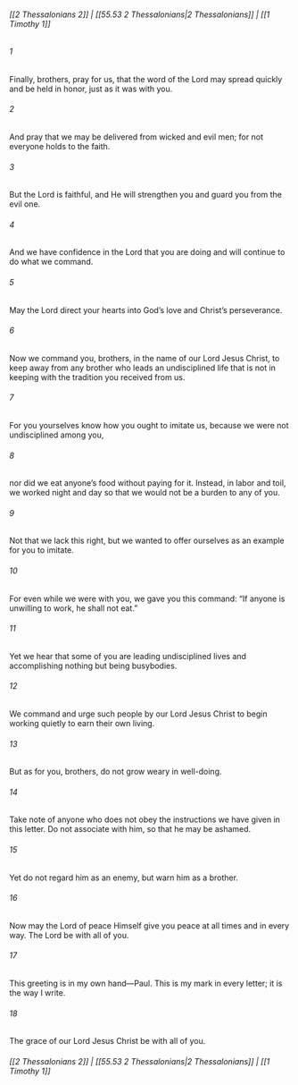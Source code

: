 
###### [[2 Thessalonians 2]] | [[55.53 2 Thessalonians|2 Thessalonians]] | [[1 Timothy 1]]

###### 1
Finally, brothers, pray for us, that the word of the Lord may spread quickly and be held in honor, just as it was with you.
###### 2
And pray that we may be delivered from wicked and evil men; for not everyone holds to the faith.
###### 3
But the Lord is faithful, and He will strengthen you and guard you from the evil one.
###### 4
And we have confidence in the Lord that you are doing and will continue to do what we command.
###### 5
May the Lord direct your hearts into God’s love and Christ’s perseverance.
###### 6
Now we command you, brothers, in the name of our Lord Jesus Christ, to keep away from any brother who leads an undisciplined life that is not in keeping with the tradition you received from us.
###### 7
For you yourselves know how you ought to imitate us, because we were not undisciplined among you,
###### 8
nor did we eat anyone’s food without paying for it. Instead, in labor and toil, we worked night and day so that we would not be a burden to any of you.
###### 9
Not that we lack this right, but we wanted to offer ourselves as an example for you to imitate.
###### 10
For even while we were with you, we gave you this command: “If anyone is unwilling to work, he shall not eat.”
###### 11
Yet we hear that some of you are leading undisciplined lives and accomplishing nothing but being busybodies.
###### 12
We command and urge such people by our Lord Jesus Christ to begin working quietly to earn their own living.
###### 13
But as for you, brothers, do not grow weary in well-doing.
###### 14
Take note of anyone who does not obey the instructions we have given in this letter. Do not associate with him, so that he may be ashamed.
###### 15
Yet do not regard him as an enemy, but warn him as a brother.
###### 16
Now may the Lord of peace Himself give you peace at all times and in every way. The Lord be with all of you.
###### 17
This greeting is in my own hand—Paul. This is my mark in every letter; it is the way I write.
###### 18
The grace of our Lord Jesus Christ be with all of you.

###### [[2 Thessalonians 2]] | [[55.53 2 Thessalonians|2 Thessalonians]] | [[1 Timothy 1]]
